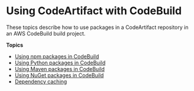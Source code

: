 # Using CodeArtifact with CodeBuild<a name="codebuild"></a>

 These topics describe how to use packages in a CodeArtifact repository in an AWS CodeBuild build project\. 

**Topics**
+ [Using npm packages in CodeBuild](using-npm-packages-in-codebuild.md)
+ [Using Python packages in CodeBuild](using-python-packages-in-codebuild.md)
+ [Using Maven packages in CodeBuild](using-maven-packages-in-codebuild.md)
+ [Using NuGet packages in CodeBuild](using-nuget-packages-in-codebuild.md)
+ [Dependency caching](dependency-caching.md)